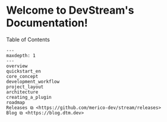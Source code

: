 # Welcome to DevStream's Documentation!

Table of Contents

```{toctree}
---
maxdepth: 1
---
overview
quickstart_en
core_concept
development_workflow
project_layout
architecture
creating_a_plugin
roadmap
Releases ⧉ <https://github.com/merico-dev/stream/releases>
Blog ⧉ <https://blog.dtm.dev>
```
